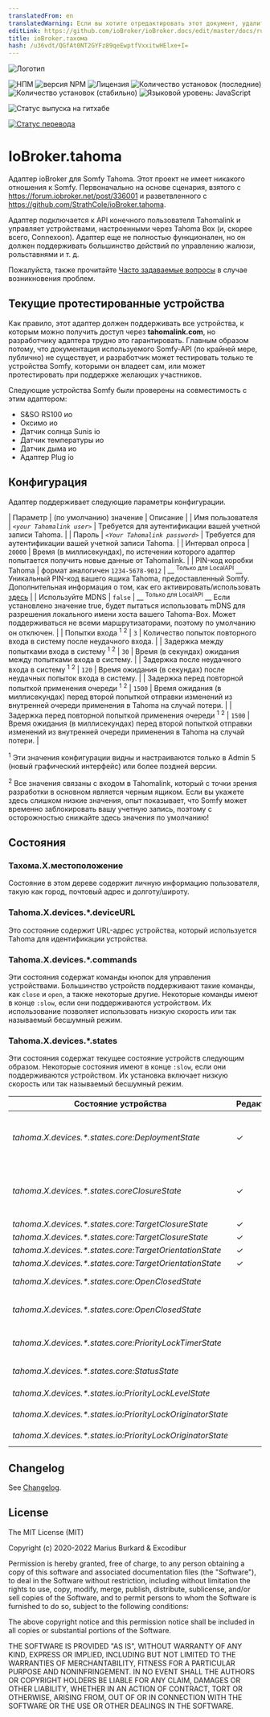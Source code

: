 ```yaml
---
translatedFrom: en
translatedWarning: Если вы хотите отредактировать этот документ, удалите поле «translationFrom», в противном случае этот документ будет снова автоматически переведен
editLink: https://github.com/ioBroker/ioBroker.docs/edit/master/docs/ru/adapterref/iobroker.tahoma/README.md
title: ioBroker.тахома
hash: /u36vdt/QGfAt0NT2GYFz89qeEwptfVxxitwHElxe+I=
---
```

![Логотип](../../../en/adapterref/iobroker.tahoma/admin/tahoma.png)

![НПМ](https://nodei.co/npm/iobroker.tahoma.png?downloads=true)
![версия NPM](https://img.shields.io/npm/v/iobroker.tahoma.svg)
![Лицензия](https://img.shields.io/badge/license-MIT-blue.svg?style=flat)
![Количество установок (последние)](http://iobroker.live/badges/tahoma-installed.svg)
![Количество установок (стабильно)](http://iobroker.live/badges/tahoma-stable.svg)
![Языковой уровень: JavaScript](https://img.shields.io/lgtm/grade/javascript/g/Excodibur/ioBroker.tahoma.svg?logo=lgtm&logoWidth=18)

![Статус выпуска на гитхабе](https://github.com/Excodibur/iobroker.tahoma/workflows/Build%2C%20Test%20and%20Release/badge.svg)

[![Статус перевода](https://weblate.iobroker.net/widgets/adapters/-/tahoma/svg-badge.svg)](https://weblate.iobroker.net/engage/adapters/?utm_source=widget)

# IoBroker.tahoma
Адаптер ioBroker для Somfy Tahoma. Этот проект не имеет никакого отношения к Somfy. Первоначально на основе сценария, взятого с https://forum.iobroker.net/post/336001 и разветвленного с https://github.com/StrathCole/ioBroker.tahoma.

Адаптер подключается к API конечного пользователя Tahomalink и управляет устройствами, настроенными через Tahoma Box (и, скорее всего, Connexoon).
Адаптер еще не полностью функционален, но он должен поддерживать большинство действий по управлению жалюзи, рольставнями и т. д.

Пожалуйста, также прочитайте [Часто задаваемые вопросы](https://github.com/Excodibur/ioBroker.tahoma/blob/master/FAQ.md) в случае возникновения проблем.

## Текущие протестированные устройства
Как правило, этот адаптер должен поддерживать все устройства, к которым можно получить доступ через __tahomalink.com__, но разработчику адаптера трудно это гарантировать. Главным образом потому, что документация используемого Somfy-API (по крайней мере, публично) не существует, и разработчик может тестировать только те устройства Somfy, которыми он владеет сам, или может протестировать при поддержке желающих участников.

Следующие устройства Somfy были проверены на совместимость с этим адаптером:

- S&SO RS100 ио
- Оксимо ио
- Датчик солнца Sunis io
- Датчик температуры ио
- Датчик дыма ио
- Адаптер Plug io

## Конфигурация
Адаптер поддерживает следующие параметры конфигурации.

| Параметр | (по умолчанию) значение | Описание |
| Имя пользователя | _`<your Tahomalink user>`_ | Требуется для аутентификации вашей учетной записи Tahoma. |
| Пароль | _`<Your Tahomalink password>`_ | Требуется для аутентификации вашей учетной записи Tahoma. |
| Интервал опроса | `20000` | Время (в миллисекундах), по истечении которого адаптер попытается получить новые данные от Tahomalink. |
| PIN-код коробки Tahoma | формат аналогичен `1234-5678-9012` | __ <sup>Только для LocalAPI</sup> __ Уникальный PIN-код вашего ящика Tahoma, предоставленный Somfy. Дополнительная информация о том, как его активировать/использовать [здесь](https://github.com/Somfy-Developer/Somfy-TaHoma-Developer-Mode) |
| Используйте MDNS | `false` | __ <sup>Только для LocalAPI</sup> __ Если установлено значение true, будет пытаться использовать mDNS для разрешения локального имени хоста вашего Tahoma-Box. Может поддерживаться не всеми маршрутизаторами, поэтому по умолчанию он отключен. |
| Попытки входа <sup>1</sup> <sup>2</sup> | `3` | Количество попыток повторного входа в систему после неудачного входа. |
| Задержка между попытками входа в систему <sup>1</sup> <sup>2</sup> | `30` | Время (в секундах) ожидания между попытками входа в систему. |
| Задержка после неудачного входа в систему <sup>1</sup> <sup>2</sup> | `120` | Время ожидания (в секундах) после неудачных попыток входа в систему. |
| Задержка перед повторной попыткой применения очереди <sup>1</sup> <sup>2</sup> | `1500` | Время ожидания (в миллисекундах) перед второй попыткой отправки изменений из внутренней очереди применения в Tahoma на случай потери. |
| Задержка перед повторной попыткой применения очереди <sup>1</sup> <sup>2</sup> | `1500` | Время ожидания (в миллисекундах) перед второй попыткой отправки изменений из внутренней очереди применения в Tahoma на случай потери. |

<sup>1</sup> Эти значения конфигурации видны и настраиваются только в Admin 5 (новый графический интерфейс) или более поздней версии.

<sup>2</sup> Все значения связаны с входом в Tahomalink, который с точки зрения разработки в основном является черным ящиком. Если вы укажете здесь слишком низкие значения, опыт показывает, что Somfy может временно заблокировать вашу учетную запись, поэтому с осторожностью снижайте здесь значения по умолчанию!

## Состояния
### Тахома.X.местоположение
Состояние в этом дереве содержит личную информацию пользователя, такую как город, почтовый адрес и долготу/широту.

### Tahoma.X.devices.*.deviceURL
Это состояние содержит URL-адрес устройства, который используется Tahoma для идентификации устройства.

### Tahoma.X.devices.*.commands
Эти состояния содержат команды кнопок для управления устройствами. Большинство устройств поддерживают такие команды, как `close` и `open`, а также некоторые другие.
Некоторые команды имеют в конце `:slow`, если они поддерживаются устройством. Их использование позволяет использовать низкую скорость или так называемый бесшумный режим.

### Tahoma.X.devices.*.states
Эти состояния содержат текущее состояние устройств следующим образом. Некоторые состояния имеют в конце `:slow`, если они поддерживаются устройством. Их установка включает низкую скорость или так называемый бесшумный режим.

| Состояние устройства | Редактируемый | Назначение/Описание |
|-------------------------------------------------------------|----------|---------------------|
| _tahoma.X.devices.*.states.core:DeploymentState_ | &#10003; | Предоставляет информацию о текущем развертывании и управляет им. 100 означает полностью развернуто, 0 — не развернуто. Не все устройства имеют это значение, вместо него у некоторых есть `ClosureState`. |
| _tahoma.X.devices.*.states.coreClosureState_ | &#10003; | Предоставляет информацию о текущем закрытии и контролирует его состояние. 100 означает полностью закрытый, 0 открытый. Не все устройства имеют это значение, вместо него у некоторых есть `DeploymentState`. |
| _tahoma.X.devices.*.states.core:TargetClosureState_ | &#10003; | См. `tahoma.X.devices.*.states.core:ClosureState` |
| _tahoma.X.devices.*.states.core:TargetClosureState_ | &#10003; | См. `tahoma.X.devices.*.states.core:ClosureState` |
| _tahoma.X.devices.*.states.core:TargetOrientationState_ | &#10003; | См. `tahoma.X.devices.*.states.core:OrientationState` |
| _tahoma.X.devices.*.states.core:TargetOrientationState_ | &#10003; | См. `tahoma.X.devices.*.states.core:OrientationState` |
| _tahoma.X.devices.*.states.core:OpenClosedState_ | | Содержит `closed`, если устройство закрыто на 100 % или развернуто на 0 %, и `open` в противном случае. |
| _tahoma.X.devices.*.states.core:OpenClosedState_ | | Содержит «закрыто», если устройство закрыто на 100% или развернуто на 0%, и «открыто» в противном случае. |
| _tahoma.X.devices.*.states.core:PriorityLockTimerState_ | | Если датчик заблокировал устройство, это указывается здесь, например. г. датчик ветра, блокирующий тент. |
| _tahoma.X.devices.*.states.core:StatusState_ | | `available`, если устройство в данный момент доступно. |
| _tahoma.X.devices.*.states.io:PriorityLockLevelState_ | | См. `tahoma.X.devices.*.states.core:PriorityLockTimerState` |
| _tahoma.X.devices.*.states.io:PriorityLockOriginatorState_ | | См. `tahoma.X.devices.*.states.core:PriorityLockTimerState` |
| _tahoma.X.devices.*.states.io:PriorityLockOriginatorState_ | | См. `tahoma.X.devices.*.states.core:PriorityLockTimerState` | | _tahoma.X.devices.*.states.moving_ | | Указывает, движется ли устройство в данный момент. `0 = stopped`, `1 = up/undeploy`, `2 = down/deploy`, `3 = unknown direction`<br/> **Примечание:**<br/> Это надежно работает только при подключении к Tahoma (не локальному) API, поскольку локальный API не предоставляет достаточно обновлений действий и событий для правильного вычисления этого состояния. Однако `core:MovingState` должен работать в обоих случаях. |

## Changelog
See [Changelog](https://github.com/Excodibur/ioBroker.tahoma/blob/master/CHANGELOG.md).

## License

The MIT License (MIT)

Copyright (c) 2020-2022 Marius Burkard & Excodibur

Permission is hereby granted, free of charge, to any person obtaining a copy
of this software and associated documentation files (the "Software"), to deal
in the Software without restriction, including without limitation the rights
to use, copy, modify, merge, publish, distribute, sublicense, and/or sell
copies of the Software, and to permit persons to whom the Software is
furnished to do so, subject to the following conditions:

The above copyright notice and this permission notice shall be included in
all copies or substantial portions of the Software.

THE SOFTWARE IS PROVIDED "AS IS", WITHOUT WARRANTY OF ANY KIND, EXPRESS OR
IMPLIED, INCLUDING BUT NOT LIMITED TO THE WARRANTIES OF MERCHANTABILITY,
FITNESS FOR A PARTICULAR PURPOSE AND NONINFRINGEMENT. IN NO EVENT SHALL THE
AUTHORS OR COPYRIGHT HOLDERS BE LIABLE FOR ANY CLAIM, DAMAGES OR OTHER
LIABILITY, WHETHER IN AN ACTION OF CONTRACT, TORT OR OTHERWISE, ARISING FROM,
OUT OF OR IN CONNECTION WITH THE SOFTWARE OR THE USE OR OTHER DEALINGS IN
THE SOFTWARE.